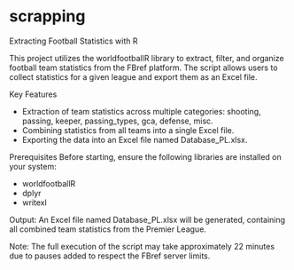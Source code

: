 # scrapping

Extracting Football Statistics with R

This project utilizes the worldfootballR library to extract, filter, and organize football team statistics from the FBref platform. The script allows users to collect statistics for a given league and export them as an Excel file.

Key Features
- Extraction of team statistics across multiple categories: shooting, passing, keeper, passing_types, gca, defense, misc.
- Combining statistics from all teams into a single Excel file.
- Exporting the data into an Excel file named Database_PL.xlsx.

Prerequisites
Before starting, ensure the following libraries are installed on your system:
- worldfootballR
- dplyr
- writexl

Output:
An Excel file named Database_PL.xlsx will be generated, containing all combined team statistics from the Premier League.

Note:
The full execution of the script may take approximately 22 minutes due to pauses added to respect the FBref server limits.
